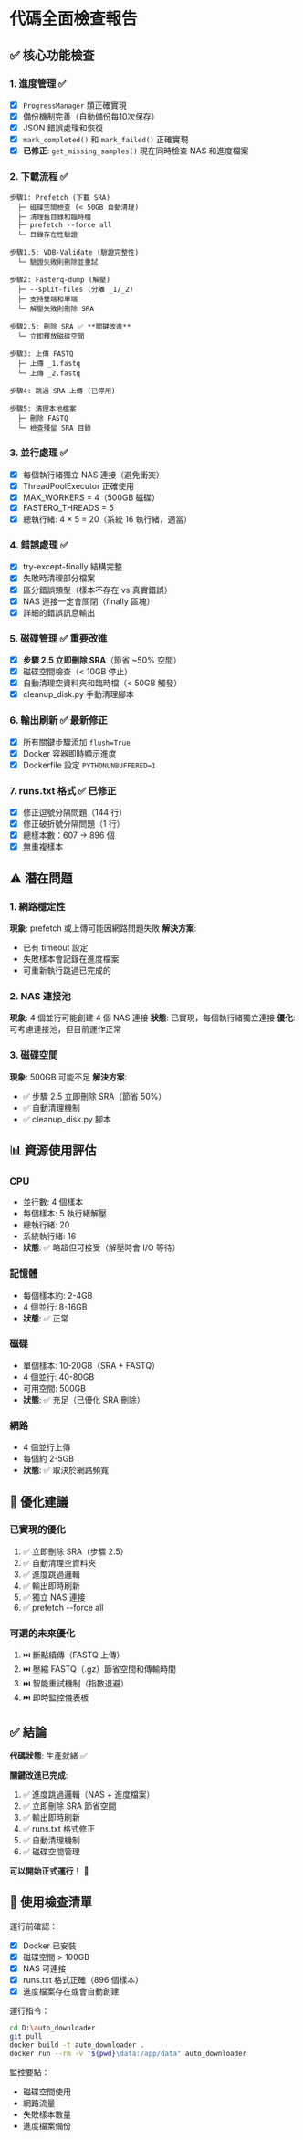 # 代碼全面檢查報告

## ✅ 核心功能檢查

### 1. 進度管理 ✅
- [x] `ProgressManager` 類正確實現
- [x] 備份機制完善（自動備份每10次保存）
- [x] JSON 錯誤處理和恢復
- [x] `mark_completed()` 和 `mark_failed()` 正確實現
- [x] **已修正**: `get_missing_samples()` 現在同時檢查 NAS 和進度檔案

### 2. 下載流程 ✅
```
步驟1: Prefetch (下載 SRA)
  ├─ 磁碟空間檢查 (< 50GB 自動清理)
  ├─ 清理舊目錄和臨時檔
  ├─ prefetch --force all
  └─ 目錄存在性驗證

步驟1.5: VDB-Validate (驗證完整性)
  └─ 驗證失敗則刪除並重試

步驟2: Fasterq-dump (解壓)
  ├─ --split-files (分離 _1/_2)
  ├─ 支持雙端和單端
  └─ 解壓失敗則刪除 SRA

步驟2.5: 刪除 SRA ✅ **關鍵改進**
  └─ 立即釋放磁碟空間

步驟3: 上傳 FASTQ
  ├─ 上傳 _1.fastq
  └─ 上傳 _2.fastq

步驟4: 跳過 SRA 上傳 (已停用)

步驟5: 清理本地檔案
  ├─ 刪除 FASTQ
  └─ 檢查殘留 SRA 目錄
```

### 3. 並行處理 ✅
- [x] 每個執行緒獨立 NAS 連接（避免衝突）
- [x] ThreadPoolExecutor 正確使用
- [x] MAX_WORKERS = 4（500GB 磁碟）
- [x] FASTERQ_THREADS = 5
- [x] 總執行緒: 4 × 5 = 20（系統 16 執行緒，適當）

### 4. 錯誤處理 ✅
- [x] try-except-finally 結構完整
- [x] 失敗時清理部分檔案
- [x] 區分錯誤類型（樣本不存在 vs 真實錯誤）
- [x] NAS 連接一定會關閉（finally 區塊）
- [x] 詳細的錯誤訊息輸出

### 5. 磁碟管理 ✅ **重要改進**
- [x] **步驟 2.5 立即刪除 SRA**（節省 ~50% 空間）
- [x] 磁碟空間檢查（< 10GB 停止）
- [x] 自動清理空資料夾和臨時檔（< 50GB 觸發）
- [x] cleanup_disk.py 手動清理腳本

### 6. 輸出刷新 ✅ **最新修正**
- [x] 所有關鍵步驟添加 `flush=True`
- [x] Docker 容器即時顯示進度
- [x] Dockerfile 設定 `PYTHONUNBUFFERED=1`

### 7. runs.txt 格式 ✅ **已修正**
- [x] 修正逗號分隔問題（144 行）
- [x] 修正破折號分隔問題（1 行）
- [x] 總樣本數：607 → 896 個
- [x] 無重複樣本

## ⚠️ 潛在問題

### 1. 網路穩定性
**現象**: prefetch 或上傳可能因網路問題失敗
**解決方案**: 
- 已有 timeout 設定
- 失敗樣本會記錄在進度檔案
- 可重新執行跳過已完成的

### 2. NAS 連接池
**現象**: 4 個並行可能創建 4 個 NAS 連接
**狀態**: 已實現，每個執行緒獨立連接
**優化**: 可考慮連接池，但目前運作正常

### 3. 磁碟空間
**現象**: 500GB 可能不足
**解決方案**: 
- ✅ 步驟 2.5 立即刪除 SRA（節省 50%）
- ✅ 自動清理機制
- ✅ cleanup_disk.py 腳本

## 📊 資源使用評估

### CPU
- 並行數: 4 個樣本
- 每個樣本: 5 執行緒解壓
- 總執行緒: 20
- 系統執行緒: 16
- **狀態**: ✅ 略超但可接受（解壓時會 I/O 等待）

### 記憶體
- 每個樣本約: 2-4GB
- 4 個並行: 8-16GB
- **狀態**: ✅ 正常

### 磁碟
- 單個樣本: 10-20GB（SRA + FASTQ）
- 4 個並行: 40-80GB
- 可用空間: 500GB
- **狀態**: ✅ 充足（已優化 SRA 刪除）

### 網路
- 4 個並行上傳
- 每個約 2-5GB
- **狀態**: ✅ 取決於網路頻寬

## 🎯 優化建議

### 已實現的優化
1. ✅ 立即刪除 SRA（步驟 2.5）
2. ✅ 自動清理空資料夾
3. ✅ 進度跳過邏輯
4. ✅ 輸出即時刷新
5. ✅ 獨立 NAS 連接
6. ✅ prefetch --force all

### 可選的未來優化
1. ⏭️ 斷點續傳（FASTQ 上傳）
2. ⏭️ 壓縮 FASTQ（.gz）節省空間和傳輸時間
3. ⏭️ 智能重試機制（指數退避）
4. ⏭️ 即時監控儀表板

## ✅ 結論

**代碼狀態**: 生產就緒 ✅

**關鍵改進已完成**:
1. ✅ 進度跳過邏輯（NAS + 進度檔案）
2. ✅ 立即刪除 SRA 節省空間
3. ✅ 輸出即時刷新
4. ✅ runs.txt 格式修正
5. ✅ 自動清理機制
6. ✅ 磁碟空間管理

**可以開始正式運行！** 🚀

## 📝 使用檢查清單

運行前確認：
- [x] Docker 已安裝
- [x] 磁碟空間 > 100GB
- [x] NAS 可連接
- [x] runs.txt 格式正確（896 個樣本）
- [x] 進度檔案存在或會自動創建

運行指令：
```bash
cd D:\auto_downloader
git pull
docker build -t auto_downloader .
docker run --rm -v "${pwd}\data:/app/data" auto_downloader
```

監控要點：
- 磁碟空間使用
- 網路流量
- 失敗樣本數量
- 進度檔案備份
